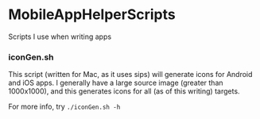 # MobileAppHelperScripts

Scripts I use when writing apps

### iconGen.sh

This script (written for Mac, as it uses sips) will generate icons for Android and iOS apps. I generally have a large source image (greater than 1000x1000), and this generates icons for all (as of this writing) targets.

For more info, try `./iconGen.sh -h`
